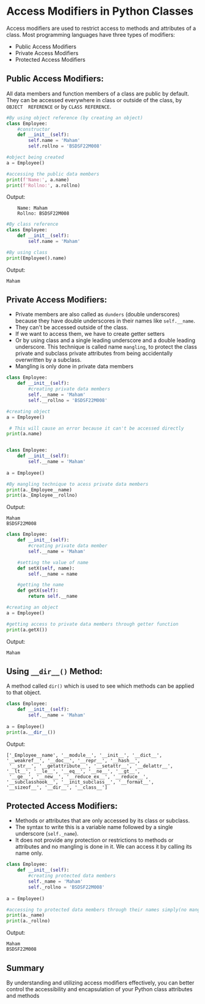 # Access Modifiers in Python Classes

Access modifiers are used to restrict access to methods and attributes of a class. Most programming languages have three types of modifiers:

- Public Access Modifiers
- Private Access Modifiers
- Protected Access Modifiers

## Public Access Modifiers:

All data members and function members of a class are public by default. They can be accessed everywhere in class or outside of the class, by `OBJECT  REFERENCE` or by `CLASS REFERENCE`.

```python
#By using object reference (by creating an object)
class Employee:
    #constructor
    def __init__(self):
        self.name = 'Maham'
        self.rollno = 'BSDSF22M008'

#object being created        
a = Employee()

#accessing the public data members
print(f'Name:', a.name)
print(f'Rollno:', a.rollno)
```

Output:
```
    Name: Maham
    Rollno: BSDSF22M008
 ```

```python
#By class reference 
class Employee:
    def __init__(self):
        self.name = 'Maham'

#By using class        
print(Employee().name)
```

Output: 
```
Maham
```

## Private Access Modifiers:

- Private members are also called as `dunders` (double underscores) because they have double underscores in their names like `self.__name`. 
- They can't be accessed outside of the class.
-  If we want to access them, we have to create getter setters
- Or by using class and a single leading underscore and a double leading underscore. This technique is called name `mangling`,  to protect the class private and subclass private attributes from being 
  accidentally overwritten by a subclass.
- Mangling is only done in private data members

```python
class Employee:
    def __init__(self):
        #creating private data members
        self.__name = 'Maham'
        self.__rollno = 'BSDSF22M008'

#creating object       
a = Employee()

 # This will cause an error because it can't be accessed directly
print(a.name) 


class Employee:
    def __init__(self):
        self.__name = 'Maham'
        
a = Employee()

#By mangling technique to acess private data members
print(a._Employee__name)
print(a._Employee__rollno)
```

Output:
```
Maham
BSDSF22M008
```


```python
class Employee:
    def __init__(self):
        #creating private data member
        self.__name = 'Maham'

    #setting the value of name
    def setX(self, name):
        self.__name = name

    #getting the name
    def getX(self):
        return self.__name

#creating an object      
a = Employee()

#getting access to private data members through getter function
print(a.getX())
```

Output: 
``` 
Maham
```

## Using `__dir__()` Method:

A method called `dir()` which is used to see which methods can be applied to that object.

```python
class Employee:
    def __init__(self):
        self.__name = 'Maham'
        
a = Employee()
print(a.__dir__())
```

Output: 
```
['_Employee__name', '__module__', '__init__', '__dict__', '__weakref__', '__doc__', '__repr__', '__hash__',
 '__str__', '__getattribute__', '__setattr__', '__delattr__', '__lt__', '__le__', '__eq__', '__ne__', '__gt__',
 '__ge__', '__new__', '__reduce_ex__', '__reduce__', '__subclasshook__', '__init_subclass__', '__format__',
'__sizeof__', '__dir__', '__class__']
```

## Protected Access Modifiers:

- Methods or attributes that are only accessed by its class or subclass.
- The syntax to write this is a variable name followed by a single underscore (`self._name`).
- It does not provide any protection or restrictions to methods or attributes and no mangling is done in it. We can access it by calling its name only.

```python
class Employee:
    def __init__(self):
        #creating protected data members
        self._name = 'Maham'
        self._rollno = 'BSDSF22M008'
        
a = Employee()

#accessing to protected data members through their names simply(no mangling)
print(a._name)
print(a._rollno)
```

Output: 
```
Maham
BSDSF22M008
```

## Summary
By understanding and utilizing access modifiers effectively, you can better control the accessibility and encapsulation of your Python class attributes and methods

